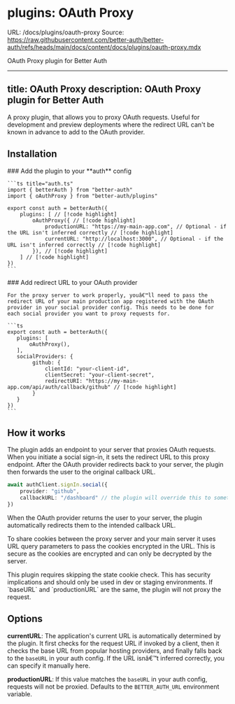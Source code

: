 # plugins: OAuth Proxy
URL: /docs/plugins/oauth-proxy
Source: https://raw.githubusercontent.com/better-auth/better-auth/refs/heads/main/docs/content/docs/plugins/oauth-proxy.mdx

OAuth Proxy plugin for Better Auth

***

title: OAuth Proxy
description: OAuth Proxy plugin for Better Auth
-----------------------------------------------

A proxy plugin, that allows you to proxy OAuth requests. Useful for development and preview deployments where the redirect URL can't be known in advance to add to the OAuth provider.

## Installation

<Steps>
  <Step>
    ### Add the plugin to your **auth** config

    ```ts title="auth.ts"
    import { betterAuth } from "better-auth"
    import { oAuthProxy } from "better-auth/plugins"

    export const auth = betterAuth({
        plugins: [ // [!code highlight]
            oAuthProxy({ // [!code highlight]
                productionURL: "https://my-main-app.com", // Optional - if the URL isn't inferred correctly // [!code highlight]
                currentURL: "http://localhost:3000", // Optional - if the URL isn't inferred correctly // [!code highlight]
            }), // [!code highlight]
        ] // [!code highlight]
    })
    ```
  </Step>

  <Step>
    ### Add redirect URL to your OAuth provider

    For the proxy server to work properly, youâ€™ll need to pass the redirect URL of your main production app registered with the OAuth provider in your social provider config. This needs to be done for each social provider you want to proxy requests for.

    ```ts
    export const auth = betterAuth({
       plugins: [
           oAuthProxy(),
       ],
       socialProviders: {
            github: {
                clientId: "your-client-id",
                clientSecret: "your-client-secret",
                redirectURI: "https://my-main-app.com/api/auth/callback/github" // [!code highlight]
            }
       }
    })
    ```
  </Step>
</Steps>

## How it works

The plugin adds an endpoint to your server that proxies OAuth requests. When you initiate a social sign-in, it sets the redirect URL to this proxy endpoint. After the OAuth provider redirects back to your server, the plugin then forwards the user to the original callback URL.

```ts
await authClient.signIn.social({
    provider: "github",
    callbackURL: "/dashboard" // the plugin will override this to something like "http://localhost:3000/api/auth/oauth-proxy?callbackURL=/dashboard"
})
```

When the OAuth provider returns the user to your server, the plugin automatically redirects them to the intended callback URL.

To share cookies between the proxy server and your main server it uses URL query parameters to pass the cookies encrypted in the URL. This is secure as the cookies are encrypted and can only be decrypted by the server.

<Callout type="warn">
  This plugin requires skipping the state cookie check. This has security implications and should only be used in dev or staging environments. If `baseURL` and `productionURL` are the same, the plugin will not proxy the request.
</Callout>

## Options

**currentURL**: The application's current URL is automatically determined by the plugin. It first checks for the request URL if invoked by a client, then it checks the base URL from popular hosting providers, and finally falls back to the `baseURL` in your auth config. If the URL isnâ€™t inferred correctly, you can specify it manually here.

**productionURL**: If this value matches the `baseURL` in your auth config, requests will not be proxied. Defaults to the `BETTER_AUTH_URL` environment variable.


